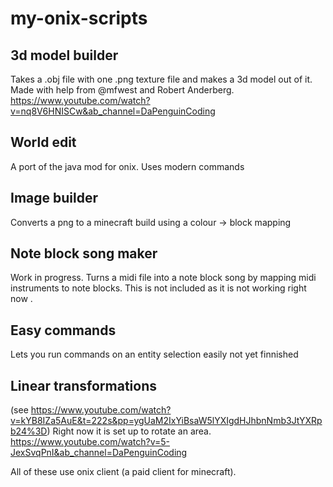 # my-onix-scripts

## 3d model builder
Takes a .obj file with one .png texture file and makes a 3d model out of it. Made with help from @mfwest and Robert Anderberg.
https://www.youtube.com/watch?v=nq8V6HNISCw&ab_channel=DaPenguinCoding

## World edit
A port of the java mod for onix. Uses modern commands

## Image builder
Converts a png to a minecraft build using a colour -> block mapping

## Note block song maker
Work in progress. Turns a midi file into a note block song by mapping midi instruments to note blocks. This is not included as it is not working right now .

## Easy commands
Lets you run commands on an entity selection easily not yet finnished

## Linear transformations 
(see https://www.youtube.com/watch?v=kYB8IZa5AuE&t=222s&pp=ygUaM2IxYiBsaW5lYXIgdHJhbnNmb3JtYXRpb24%3D)
Right now it is set up to rotate an area.
https://www.youtube.com/watch?v=5-JexSvqPnI&ab_channel=DaPenguinCoding


All of these use onix client (a paid client for minecraft).
